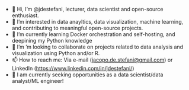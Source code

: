 - 👋 Hi, I’m @jdestefani, lecturer, data scientist and open-source enthusiast.
- 👀 I’m interested in data anayltics, data visualization, machine learning, and contributing to meaningful open-source projects.
- 🌱 I’m currently learning Docker orchestration and self-hosting, and deepining my Python knowledge
- 💞️ I’m ’m looking to collaborate on projects related to data analysis and visualization using Python and/or R.
- 📫 How to reach me: Via e-mail (jacopo.de.stefani@gmail.com) or LinkedIn (https://www.linkedin.com/in/jdestefani/)
- 🔎 I am currently seeking opportunities as a data scientist/data analyst/ML engineer! 

<!---
jdestefani/jdestefani is a ✨ special ✨ repository because its `README.md` (this file) appears on your GitHub profile.
You can click the Preview link to take a look at your changes.
--->
